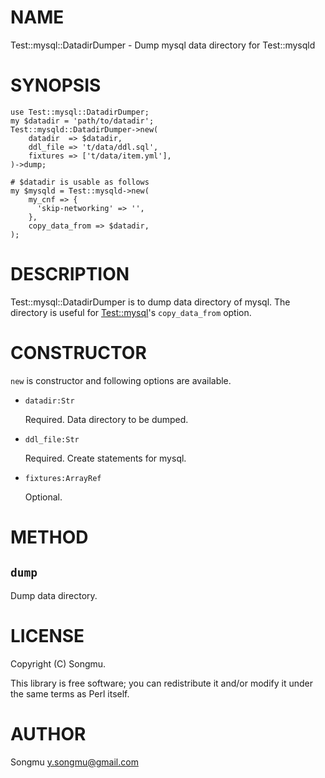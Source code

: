 # NAME

Test::mysql::DatadirDumper - Dump mysql data directory for Test::mysqld

# SYNOPSIS

    use Test::mysql::DatadirDumper;
    my $datadir = 'path/to/datadir';
    Test::mysqld::DatadirDumper->new(
        datadir  => $datadir,
        ddl_file => 't/data/ddl.sql',
        fixtures => ['t/data/item.yml'],
    )->dump;

    # $datadir is usable as follows
    my $mysqld = Test::mysqld->new(
        my_cnf => {
          'skip-networking' => '',
        },
        copy_data_from => $datadir,
    );

# DESCRIPTION

Test::mysql::DatadirDumper is to dump data directory of mysql.
The directory is useful for [Test::mysql](http://search.cpan.org/perldoc?Test::mysql)'s `copy_data_from` option.

# CONSTRUCTOR

`new` is constructor and following options are available.

- `datadir:Str`

    Required. Data directory to be dumped.

- `ddl_file:Str`

    Required. Create statements for mysql.

- `fixtures:ArrayRef`

    Optional.

# METHOD

## `dump`

Dump data directory.

# LICENSE

Copyright (C) Songmu.

This library is free software; you can redistribute it and/or modify
it under the same terms as Perl itself.

# AUTHOR

Songmu <y.songmu@gmail.com>
